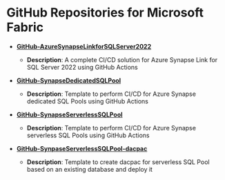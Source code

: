 # GitHub Repositories for Microsoft Fabric

- **[GitHub-AzureSynapseLinkforSQLServer2022](https://github.com/kevchant/GitHub-AzureSynapseLinkforSQLServer2022)**
  - **Description**: A complete CI/CD solution for Azure Synapse Link for SQL Server 2022 using GitHub Actions

- **[GitHub-SynapseDedicatedSQLPool](https://github.com/kevchant/GitHub-SynapseDedicatedSQLPool)**
  - **Description**: Template to perform CI/CD for Azure Synapse dedicated SQL Pools using GitHub Actions

- **[GitHub-SynapseServerlessSQLPool](https://github.com/kevchant/GitHub-SynapseServerlessSQLPool)**
  - **Description**: Template to perform CI/CD for Azure Synapse serverless SQL Pools using GitHub Actions

- **[GitHub-SynpaseServerlessSQLPool-dacpac](https://github.com/kevchant/GitHub-SynpaseServerlessSQLPool-dacpac)**
  - **Description**: Template to create dacpac for serverless SQL Pool based on an existing database and deploy it 

